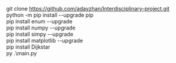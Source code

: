 git clone https://github.com/adayzhan/Interdisciplinary-project.git <br>
python -m pip install --upgrade pip <br>
pip install enum --upgrade <br>
pip install numpy --upgrade <br>
pip install simpy --upgrade <br>
pip install matplotlib --upgrade <br>
pip install Dijkstar <br>
py .\main.py
